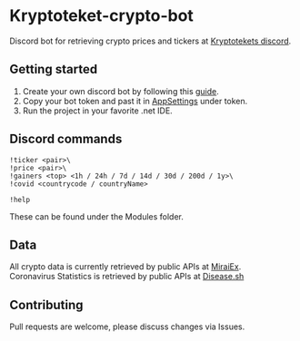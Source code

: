 # Kryptoteket-crypto-bot
Discord bot for retrieving crypto prices and tickers at [Kryptotekets discord](https://discord.gg/heWSa5n).

## Getting started

1. Create your own discord bot by following this [guide](https://discordpy.readthedocs.io/en/latest/discord.html).
2. Copy your bot token and past it in [AppSettings](https://github.com/loekensgard/kryptoteket-crypto-bot/blob/master/Kryptoteket.Bot/appsettings.json) under token.
3. Run the project in your favorite .net IDE.

## Discord commands

```
!ticker <pair>\
!price <pair>\
!gainers <top> <1h / 24h / 7d / 14d / 30d / 200d / 1y>\
!covid <countrycode / countryName>

!help 
```

These can be found under the Modules folder.

## Data
All crypto data is currently retrieved by public APIs at [MiraiEx](https://developers.miraiex.com/).\
Coronavirus Statistics is retrieved by public APIs at [Disease.sh](https://disease.sh/docs/)

## Contributing
Pull requests are welcome, please discuss changes via Issues. 

